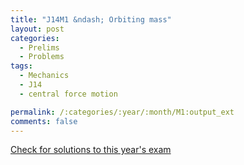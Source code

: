 ```yaml
---
title: "J14M1 &ndash; Orbiting mass"
layout: post
categories:
  - Prelims
  - Problems
tags:
  - Mechanics
  - J14
  - central force motion

permalink: /:categories/:year/:month/M1:output_ext
comments: false
---
```

<object data="2014J1M.pdf" type="application/pdf" width="100%" height="500"></object>
<div class="message"><a href='https://princetonprelim.com/prelim/32/'>Check for solutions to this year's exam</a></div>